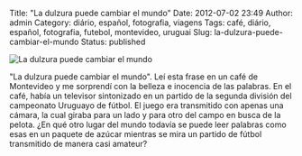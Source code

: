 Title: "La dulzura puede cambiar el mundo"
Date: 2012-07-02 23:49
Author: admin
Category: diário, español, fotografia, viagens
Tags: café, diário, español, fotografia, futebol, montevideo, uruguai
Slug: la-dulzura-puede-cambiar-el-mundo
Status: published

![La dulzura puede cambiar el
mundo](http://images.wille.blog.br/dulzura.jpg)

"La dulzura puede cambiar el mundo". Leí esta frase en un café de
Montevideo y me sorprendí con la belleza e inocencia de las palabras. En
el café, había un televisor sintonizado en un partido de la segunda
división del campeonato Uruguayo de fútbol. El juego era transmitido con
apenas una cámara, la cual giraba para un lado y para otro del campo en
busca de la pelota. ¿En qué otro lugar del mundo todavía se puede leer
palabras como esas en un paquete de azúcar mientras se mira un partido
de fútbol transmitido de manera casi amateur?
